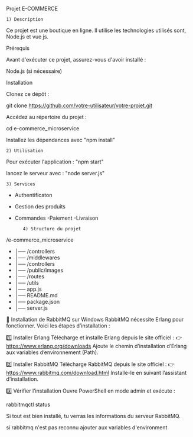 
Projet E-COMMERCE

    1) Description

Ce projet est une boutique en ligne. Il utilise les technologies utilisés sont, Node.js et vue js.

Prérequis

Avant d'exécuter ce projet, assurez-vous d'avoir installé :

Node.js (si nécessaire)

Installation

Clonez ce dépôt :

git clone https://github.com/votre-utilisateur/votre-projet.git

Accédez au répertoire du projet :

cd e-commerce_microservice

Installez les dépendances avec  "npm install"

    2) Utilisation

Pour exécuter l'application : "npm start"

lancez le serveur avec : "node server.js"

    3) Services

* Authentificaton 
* Gestion des produits 
* Commandes -Paiement -Livraison

         4) Structure du projet

/e-commerce_microservice 

* │── /controllers
* │── /middlewares 
* │── /controllers
* │── /public/images 
* │── /routes 
* │── /utils 
* │── app.js 
* │── README.md
* │── package.json 
* │── server.js


📌 Installation de RabbitMQ sur Windows
RabbitMQ nécessite Erlang pour fonctionner. Voici les étapes d’installation :

1️⃣ Installer Erlang
Télécharge et installe Erlang depuis le site officiel :
👉 https://www.erlang.org/downloads
Ajoute le chemin d’installation d’Erlang aux variables d’environnement (Path).

2️⃣ Installer RabbitMQ
Télécharge RabbitMQ depuis le site officiel :
👉 https://www.rabbitmq.com/download.html
Installe-le en suivant l’assistant d’installation.

3️⃣ Vérifier l’installation
Ouvre PowerShell en mode admin et exécute :

rabbitmqctl status

Si tout est bien installé, tu verras les informations du serveur RabbitMQ.

si rabbitmq n'est pas reconnu ajouter aux variables d'environment

